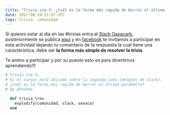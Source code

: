```yaml
---
title: "Trivia vim 3: ¿Cuál es la forma más rapida de borrar el último parámetro?"
date: 2017-08-29 11:07 UTC
tags: trivia, comunidad
---
```


Si quieres estar al día en las #trivias entra al [Slack Oaxacarb](https://oaxacarb.herokuapp.com), posteriormente se publica [aquí](http://oaxacarb.org/posts/trivia-cual-es-la-forma-mas-rapida-de-borrar-el-ultimo-parametro.html) y en [facebook](https://www.facebook.com/oaxacarb) te invitamos a participar en esta actividad dejando tu comentario de la respuesta la cual tiene una característica, debe ser **la forma más simple de resolver la trivia**.

Te animo a participar y por su puesto esto es para divertirnos aprendiendo!!!

~~~ruby
# Trivia vim 3:
# Si el cursor está ubicado sobre la segunda coma (después de slack).
# ¿Cuál es la forma más rapida de borrar el último parámetro?
# By @thotmx

  def trivia_tres
    explodify(comunidad, slack, oaxaca)
  end
~~~
